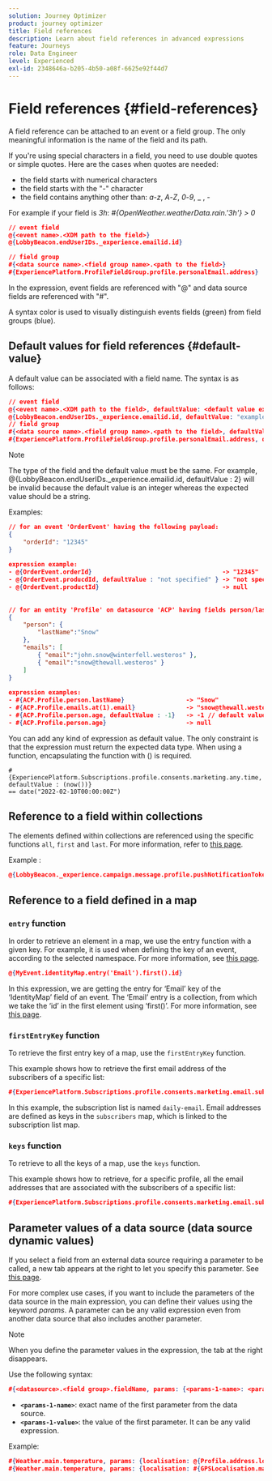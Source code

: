 ```yaml
---
solution: Journey Optimizer
product: journey optimizer
title: Field references
description: Learn about field references in advanced expressions
feature: Journeys
role: Data Engineer
level: Experienced
exl-id: 2348646a-b205-4b50-a08f-6625e92f44d7
---
```

# Field references {#field-references}

A field reference can be attached to an event or a field group. The only meaningful information is the name of the field and its path. 

If you're using special characters in a field, you need to use double quotes or simple quotes. Here are the cases when quotes are needed:

* the field starts with numerical characters
* the field starts with the "-" character
* the field contains anything other than: _a_-_z_, _A_-_Z_, _0_-_9_, _ , _-_

For example if your field is _3h_: _#{OpenWeather.weatherData.rain.'3h'} > 0_

```json
// event field
@{<event name>.<XDM path to the field>}
@{LobbyBeacon.endUserIDs._experience.emailid.id}

// field group
#{<data source name>.<field group name>.<path to the field>}
#{ExperiencePlatform.ProfileFieldGroup.profile.personalEmail.address}
```

In the expression, event fields are referenced with "@" and data source fields are referenced with "#".

A syntax color is used to visually distinguish events fields (green) from field groups (blue).

## Default values for field references {#default-value}

A default value can be associated with a field name. The syntax is as follows:

```json
// event field
@{<event name>.<XDM path to the field>, defaultValue: <default value expression>}
@{LobbyBeacon.endUserIDs._experience.emailid.id, defaultValue: "example@adobe.com"}
// field group
#{<data source name>.<field group name>.<path to the field>, defaultValue: <default value expression>}
#{ExperiencePlatform.ProfileFieldGroup.profile.personalEmail.address, defaultValue: "example@adobe.com"}
```

>[!NOTE]
>
>The type of the field and the default value must be the same. For example, @{LobbyBeacon.endUserIDs._experience.emailid.id, defaultValue : 2} will be invalid because the default value is an integer whereas the expected value should be a string.

Examples:

```json
// for an event 'OrderEvent' having the following payload:
{
    "orderId": "12345"
}
 
expression example:
- @{OrderEvent.orderId}                                    -> "12345"
- @{OrderEvent.producdId, defaultValue : "not specified" } -> "not specified" // default value, productId is not a field present in the payload
- @{OrderEvent.productId}                                  -> null
 
 
// for an entity 'Profile' on datasource 'ACP' having fields person/lastName, with fetched data such as:
{
    "person": {
        "lastName":"Snow"
    },
    "emails": [
        { "email":"john.snow@winterfell.westeros" },
        { "email":"snow@thewall.westeros" }
    ]
}
 
expression examples:
- #{ACP.Profile.person.lastName}                 -> "Snow"
- #{ACP.Profile.emails.at(1).email}              -> "snow@thewall.westeros"
- #{ACP.Profile.person.age, defaultValue : -1}   -> -1 // default value, age is not a field present in the payload
- #{ACP.Profile.person.age}                      -> null
```

You can add any kind of expression as default value. The only constraint is that the expression must return the expected data type. When using a function, encapsulating the function with () is required.

```
#{ExperiencePlatform.Subscriptions.profile.consents.marketing.any.time, defaultValue : (now())} 
== date("2022-02-10T00:00:00Z")
```

## Reference to a field within collections

The elements defined within collections are referenced using the specific functions `all`, `first` and `last`. For more information, refer to [this page](../expression/collection-management-functions.md).

Example :

```json
@{LobbyBeacon._experience.campaign.message.profile.pushNotificationTokens.all()
```

## Reference to a field defined in a map

### `entry` function

In order to retrieve an element in a map, we use the entry function with a given key. For example, it is used when defining the key of an event, according to the selected namespace. For more information, see [this page](../../event/about-creating.md#select-the-namespace).

```json
@{MyEvent.identityMap.entry('Email').first().id}
```

In this expression, we are getting the entry for ‘Email’ key of the ‘IdentityMap’ field of an event. The ‘Email’ entry is a collection, from which we take the ‘id’ in the first element using ‘first()’. For more information, see [this page](../expression/collection-management-functions.md).

### `firstEntryKey` function

To retrieve the first entry key of a map, use the `firstEntryKey` function.

This example shows how to retrieve the first email address of the subscribers of a specific list:

```json
#{ExperiencePlatform.Subscriptions.profile.consents.marketing.email.subscriptions.entry('daily-email').subscribers.firstEntryKey()}
```

In this example, the subscription list is named `daily-email`. Email addresses are defined as keys in the `subscribers` map, which is linked to the subscription list map.

### `keys` function

To retrieve to all the keys of a map, use the `keys` function.

This example shows how to retrieve, for a specific profile, all the email addresses that are associated with the subscribers of a specific list:

```json
#{ExperiencePlatform.Subscriptions.profile.consents.marketing.email.subscriptions.entry('daily-mail').subscribers.keys()
```

## Parameter values of a data source (data source dynamic values)

If you select a field from an external data source requiring a parameter to be called, a new tab appears at the right to let you specify this parameter. See [this page](../expression/expressionadvanced.md).

For more complex use cases, if you want to include the parameters of the data source in the main expression, you can define their values using the keyword _params_. A parameter can be any valid expression even from another data source that also includes another parameter.

>[!NOTE]
>
>When you define the parameter values in the expression, the tab at the right disappears.

Use the following syntax:

```json
#{<datasource>.<field group>.fieldName, params: {<params-1-name>: <params-1-value>, <params-2-name>: <params-2-value>}}
```

* **`<params-1-name>`**: exact name of the first parameter from the data source.
* **`<params-1-value>`**: the value of the first parameter. It can be any valid expression.

Example:

```json
#{Weather.main.temperature, params: {localisation: @{Profile.address.localisation}}}
#{Weather.main.temperature, params: {localisation: #{GPSLocalisation.main.coordinates, params: {city: @{Profile.address.city}}}}}
```
